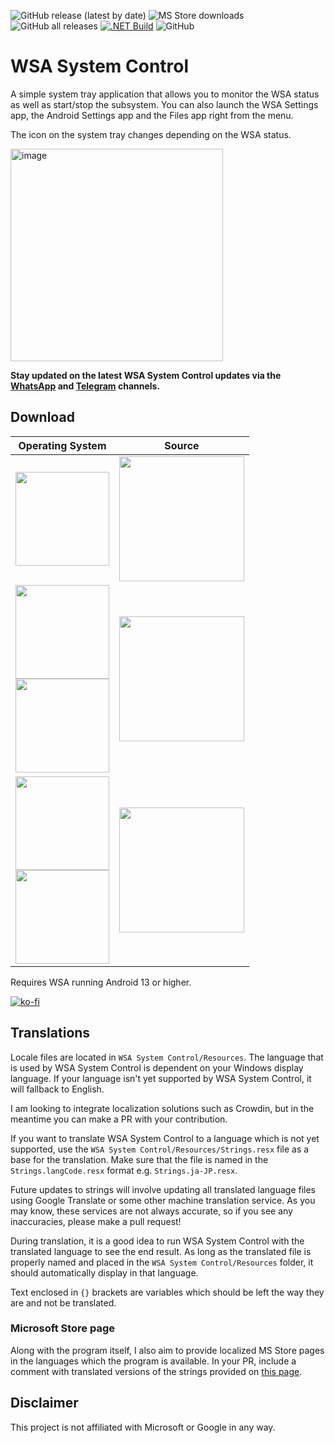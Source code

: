 ![GitHub release (latest by date)](https://img.shields.io/github/v/release/infinitepower18/wsa-systemcontrol)
![MS Store downloads](https://img.shields.io/endpoint?url=https%3A%2F%2Fapi.ahnafmahmud.com%2Fwsasyscontrol%2Finstalls)
![GitHub all releases](https://img.shields.io/github/downloads/infinitepower18/WSA-SystemControl/total?label=github%20downloads)
[![.NET Build](https://github.com/infinitepower18/WSA-SystemControl/actions/workflows/dotnet.yml/badge.svg)](https://github.com/infinitepower18/WSA-SystemControl/actions/workflows/dotnet.yml)
![GitHub](https://img.shields.io/github/license/infinitepower18/wsa-systemcontrol)
# WSA System Control
A simple system tray application that allows you to monitor the WSA status as well as start/stop the subsystem. You can also launch the WSA Settings app, the Android Settings app and the Files app right from the menu.

The icon on the system tray changes depending on the WSA status.

<img width="340" alt="image" src="https://github.com/infinitepower18/WSA-SystemControl/assets/44692189/304fdbd8-ffd7-4127-96d2-23adf672724c">

**Stay updated on the latest WSA System Control updates via the [WhatsApp](https://whatsapp.com/channel/0029Va813rH1iUxXWN4sfl1Z) and [Telegram](https://t.me/WSASystemControl) channels.**

## Download
Operating System|Source
|---------|---------|
|<img src="https://upload.wikimedia.org/wikipedia/commons/e/e6/Windows_11_logo.svg" style="width: 150px;"/>|[<img src="https://get.microsoft.com/images/en-US%20dark.svg" style="width: 200px;"/>](https://apps.microsoft.com/store/detail/9PFCTFQ8V8C3?launch=true&cid=ghreadme&mode=mini)|
|<img src="https://upload.wikimedia.org/wikipedia/commons/e/e6/Windows_11_logo.svg" style="width: 150px;"/></br><img src="https://upload.wikimedia.org/wikipedia/commons/0/05/Windows_10_Logo.svg" style="width: 150px;"/> |[<img src="https://user-images.githubusercontent.com/68516357/226141505-c93328f9-d6ae-4838-b080-85b073bfa1e0.png" style="width: 200px;"/>](https://github.com/infinitepower18/WSA-SystemControl/releases/latest)|
|<img src="https://upload.wikimedia.org/wikipedia/commons/e/e6/Windows_11_logo.svg" style="width: 150px;"/></br><img src="https://upload.wikimedia.org/wikipedia/commons/0/05/Windows_10_Logo.svg" style="width: 150px;"/> |[<img src="https://user-images.githubusercontent.com/49786146/159123331-729ae9f2-4cf9-439b-8515-16a4ef991089.png" style="width: 200px;"/>](https://winstall.app/apps/infinitepower18.WSASystemControl)|

Requires WSA running Android 13 or higher.

[![ko-fi](https://ko-fi.com/img/githubbutton_sm.svg)](https://ko-fi.com/F1F1K06VY)

## Translations

Locale files are located in `WSA System Control/Resources`. The language that is used by WSA System Control is dependent on your Windows display language. If your language isn't yet supported by WSA System Control, it will fallback to English.

I am looking to integrate localization solutions such as Crowdin, but in the meantime you can make a PR with your contribution.

If you want to translate WSA System Control to a language which is not yet supported, use the `WSA System Control/Resources/Strings.resx` file as a base for the translation. Make sure that the file is named in the `Strings.langCode.resx` format e.g. `Strings.ja-JP.resx`.

Future updates to strings will involve updating all translated language files using Google Translate or some other machine translation service. As you may know, these services are not always accurate, so if you see any inaccuracies, please make a pull request!

During translation, it is a good idea to run WSA System Control with the translated language to see the end result. As long as the translated file is properly named and placed in the `WSA System Control/Resources` folder, it should automatically display in that language.

Text enclosed in `{}` brackets are variables which should be left the way they are and not be translated.

### Microsoft Store page
Along with the program itself, I also aim to provide localized MS Store pages in the languages which the program is available. In your PR, include a comment with translated versions of the strings provided on [this page](https://gist.github.com/infinitepower18/cfa1df87d6b5c1c1d520c892303a8d79).

## Disclaimer
This project is not affiliated with Microsoft or Google in any way.
